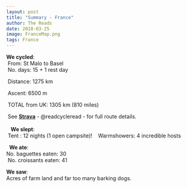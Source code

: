 ```yaml
---
layout: post
title: "Summary - France"
author: The Reads
date: 2018-03-25
image: FranceMap.png
tags: France
---
```


**We cycled**:  
  From: St Malo to Basel  
  No. days: 15 + 1 rest day  
  
  Distance: 1275 km  
  
  Ascent: 6500 m   
  
  TOTAL from UK: 1305 km (810 miles)  
  
  See [**Strava**](https://www.strava.com/athletes/readcycleread) - @readcycleread - for full route details.  
    
  
  **We slept**:  
  Tent : 12 nights (1 open campsite)!  
  Warmshowers: 4 incredible hosts  
  
  
  **We ate**:  
  No. baguettes eaten: 30  
  No. croissants eaten: 41  
  
  **We saw**:  
  Acres of farm land and far too many barking dogs.  
